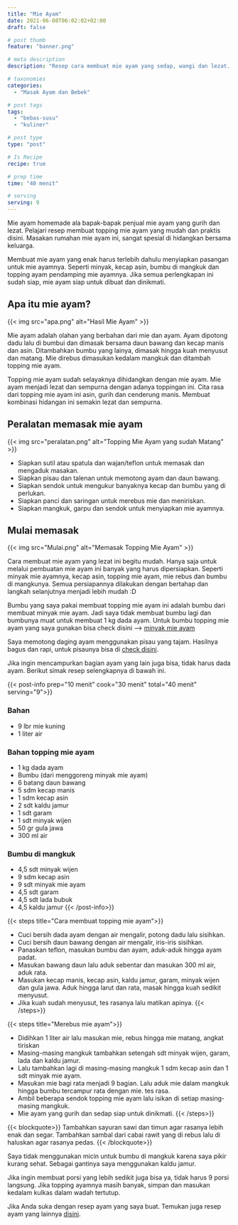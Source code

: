```yaml
---
title: "Mie Ayam"
date: 2021-06-08T06:02:02+02:00
draft: false

# post thumb
feature: "banner.png"

# meta description
description: "Resep cara membuat mie ayam yang sedap, wangi dan lezat. Hidangan masakan rumahan yang mudah dan nikmat di hidangkan sehari-hari."

# taxonomies
categories:
  - "Masak Ayam dan Bebek"

# post tags
tags:
  - "bebas-susu"
  - "kuliner"

# post type
type: "post"

# Is Recipe
recipe: true

# prep time
time: "40 menit"

# serving
serving: 9
---
```


Mie ayam homemade ala bapak-bapak penjual mie ayam yang gurih dan lezat. Pelajari resep membuat topping mie ayam yang mudah dan praktis disini. Masakan rumahan mie ayam ini, sangat spesial di hidangkan bersama keluarga.

Membuat mie ayam yang enak harus terlebih dahulu menyiapkan pasangan untuk mie ayamnya. Seperti minyak, kecap asin, bumbu di mangkuk dan topping ayam pendamping mie ayamnya. Jika semua perlengkapan ini sudah siap, mie ayam siap untuk dibuat dan dinikmati.

## Apa itu mie ayam?

{{< img src="apa.png" alt="Hasil Mie Ayam" >}}

Mie ayam adalah olahan yang berbahan dari mie dan ayam. Ayam dipotong dadu lalu di bumbui dan dimasak bersama daun bawang dan kecap manis dan asin. Ditambahkan bumbu yang lainya, dimasak hingga kuah menyusut dan matang. Mie direbus dimasukan kedalam mangkuk dan ditambah topping mie ayam.

Topping mie ayam sudah selayaknya dihidangkan dengan mie ayam. Mie ayam menjadi lezat dan sempurna dengan adanya toppingan ini. Cita rasa dari topping mie ayam ini asin, gurih dan cenderung manis. Membuat kombinasi hidangan ini semakin lezat dan sempurna.

## Peralatan memasak mie ayam

{{< img src="peralatan.png" alt="Topping Mie Ayam yang sudah Matang" >}}

-   Siapkan sutil atau spatula dan wajan/teflon untuk memasak dan mengaduk masakan.
-   Siapkan pisau dan talenan untuk memotong ayam dan daun bawang.
-   Siapkan sendok untuk mengukur banyaknya kecap dan bumbu yang di perlukan.
-   Siapkan panci dan saringan untuk merebus mie dan meniriskan.
-   Siapkan mangkuk, garpu dan sendok untuk menyiapkan mie ayamnya.

## Mulai memasak

{{< img src="Mulai.png" alt="Memasak Topping Mie Ayam" >}}

Cara membuat mie ayam yang lezat ini begitu mudah. Hanya saja untuk melalui pembuatan mie ayam ini banyak yang harus dipersiapkan. Seperti minyak mie ayamnya, kecap asin, topping mie ayam, mie rebus dan bumbu di mangkunya. Semua persiapannya dilakukan dengan bertahap dan langkah selanjutnya menjadi lebih mudah :D

Bumbu yang saya pakai membuat topping mie ayam ini adalah bumbu dari membuat minyak mie ayam. Jadi saya tidak membuat bumbu lagi dan bumbunya muat untuk membuat 1 kg dada ayam. Untuk bumbu topping mie ayam yang saya gunakan bisa check disini -->  [minyak mie ayam](/resep/minyak-mie-ayam/)

Saya memotong daging ayam menggunakan pisau yang tajam. Hasilnya bagus dan rapi, untuk pisaunya bisa di [check disini](https://s.click.aliexpress.com/e/_ABJJqr).

Jika ingin mencampurkan bagian ayam yang lain juga bisa, tidak harus dada ayam. Berikut simak resep selengkapnya di bawah ini.

{{< post-info prep="10 menit" cook="30 menit" total="40 menit" serving="9">}}

### Bahan

-   9 lbr mie kuning
-   1 liter air

### Bahan topping mie ayam

-   1 kg dada ayam
-   Bumbu (dari menggoreng minyak mie ayam)
-   6 batang daun bawang
-   5 sdm kecap manis
-   1 sdm kecap asin
-   2 sdt kaldu jamur
-   1 sdt garam
-   1 sdt minyak wijen
-   50 gr gula jawa
-   300 ml air

### Bumbu di mangkuk

-   4,5 sdt minyak wijen
-   9 sdm kecap asin
-   9 sdt minyak mie ayam
-   4,5 sdt garam
-   4,5 sdt lada bubuk
-   4,5 kaldu jamur
{{< /post-info>}}

{{< steps title="Cara membuat topping mie ayam">}}
-   Cuci bersih dada ayam dengan air mengalir, potong dadu lalu sisihkan.
-   Cuci bersih daun bawang dengan air mengalir, iris-iris sisihkan.
-   Panaskan teflon, masukan bumbu dan ayam, aduk-aduk hingga ayam padat.
-   Masukan bawang daun lalu aduk sebentar dan masukan 300 ml air, aduk rata.
-   Masukan kecap manis, kecap asin, kaldu jamur, garam, minyak wijen dan gula jawa. Aduk hingga larut dan rata, masak hingga kuah sedikit menyusut.
-   Jika kuah sudah menyusut, tes rasanya lalu matikan apinya.
{{< /steps>}}

{{< steps title="Merebus mie ayam">}}
-   Didihkan 1 liter air lalu masukan mie, rebus hingga mie matang, angkat tiriskan
-   Masing-masing mangkuk tambahkan setengah sdt minyak wijen, garam, lada dan kaldu jamur.
-   Lalu tambahkan lagi di masing-masing mangkuk 1 sdm kecap asin dan 1 sdt minyak mie ayam.
-   Masukan mie bagi rata menjadi 9 bagian. Lalu aduk mie dalam mangkuk hingga bumbu tercampur rata dengan mie. tes rasa.
-   Ambil beberapa sendok topping mie ayam lalu isikan di setiap masing-masing mangkuk.
-   Mie ayam yang gurih dan sedap siap untuk dinikmati.
{{< /steps>}}

{{< blockquote>}}
Tambahkan sayuran sawi dan timun agar rasanya lebih enak dan segar. Tambahkan sambal dari cabai rawit yang di rebus lalu di haluskan agar rasanya pedas.
{{< /blockquote>}}

Saya tidak menggunakan micin untuk bumbu di mangkuk karena saya pikir kurang sehat. Sebagai gantinya saya menggunakan kaldu jamur.

Jika ingin membuat porsi yang lebih sedikit juga bisa ya, tidak harus 9 porsi langsung. Jika topping ayamnya masih banyak, simpan dan masukan kedalam kulkas dalam wadah tertutup.

Jika Anda suka dengan resep ayam yang saya buat. Temukan juga resep ayam yang lainnya [disini](/categories/masak-ayam-dan-bebek/).